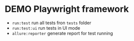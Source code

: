 # DEMO Playwright framework

- `run:test` run all tests fron `tests` folder
- `run:test:ui` run tests in UI mode
- `allure:reporter` generate report for test running